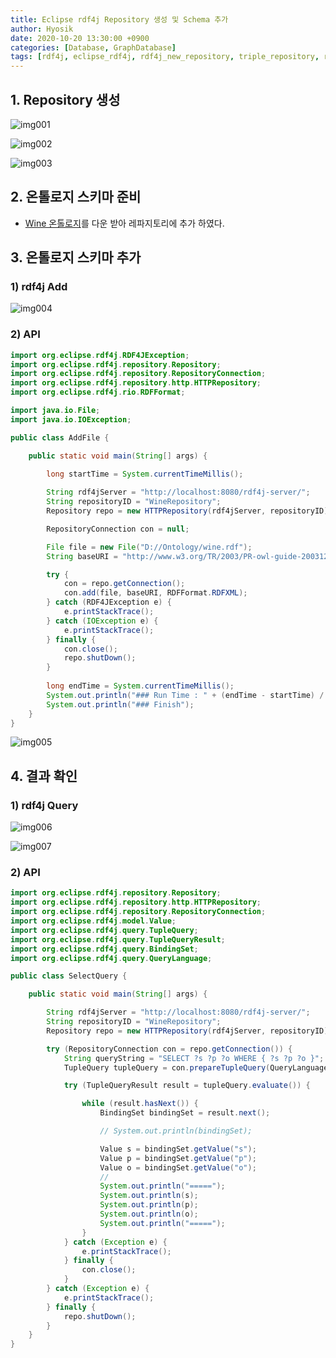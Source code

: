 ```yaml
---
title: Eclipse rdf4j Repository 생성 및 Schema 추가
author: Hyosik
date: 2020-10-20 13:30:00 +0900
categories: [Database, GraphDatabase]
tags: [rdf4j, eclipse_rdf4j, rdf4j_new_repository, triple_repository, rdf4j_add_schema, rdf4j_add_rdf, rdf4j_add_triple]
---
```


## 1. Repository 생성

![img001](/assets/img/2020-10-20-eclipse-rdf4j-new-repository-add-schema/img001.png)

![img002](/assets/img/2020-10-20-eclipse-rdf4j-new-repository-add-schema/img002.png)

![img003](/assets/img/2020-10-20-eclipse-rdf4j-new-repository-add-schema/img003.png)

## 2. 온톨로지 스키마 준비

* [Wine 온톨로지](https://www.w3.org/TR/2004/REC-owl-guide-20040210/wine.rdf)를 다운 받아 레파지토리에 추가 하였다.

## 3. 온톨로지 스키마 추가

### 1) rdf4j Add

![img004](/assets/img/2020-10-20-eclipse-rdf4j-new-repository-add-schema/img004.png)

### 2) API

```java
import org.eclipse.rdf4j.RDF4JException;
import org.eclipse.rdf4j.repository.Repository;
import org.eclipse.rdf4j.repository.RepositoryConnection;
import org.eclipse.rdf4j.repository.http.HTTPRepository;
import org.eclipse.rdf4j.rio.RDFFormat;

import java.io.File;
import java.io.IOException;

public class AddFile {

	public static void main(String[] args) {
		
		long startTime = System.currentTimeMillis();

		String rdf4jServer = "http://localhost:8080/rdf4j-server/";
		String repositoryID = "WineRepository";
		Repository repo = new HTTPRepository(rdf4jServer, repositoryID);

		RepositoryConnection con = null;

		File file = new File("D://Ontology/wine.rdf");
		String baseURI = "http://www.w3.org/TR/2003/PR-owl-guide-20031209/wine#";

		try {
			con = repo.getConnection();
			con.add(file, baseURI, RDFFormat.RDFXML);
		} catch (RDF4JException e) {
			e.printStackTrace();
		} catch (IOException e) {
			e.printStackTrace();
		} finally {
			con.close();
			repo.shutDown();
		}
		
		long endTime = System.currentTimeMillis();
		System.out.println("### Run Time : " + (endTime - startTime) / 1000.0 + "sec");
		System.out.println("### Finish");
	}
}
```

![img005](/assets/img/2020-10-20-eclipse-rdf4j-new-repository-add-schema/img005.png)

## 4. 결과 확인

### 1) rdf4j Query

![img006](/assets/img/2020-10-20-eclipse-rdf4j-new-repository-add-schema/img006.png)

![img007](/assets/img/2020-10-20-eclipse-rdf4j-new-repository-add-schema/img007.png)

### 2) API

```java
import org.eclipse.rdf4j.repository.Repository;
import org.eclipse.rdf4j.repository.http.HTTPRepository;
import org.eclipse.rdf4j.repository.RepositoryConnection;
import org.eclipse.rdf4j.model.Value;
import org.eclipse.rdf4j.query.TupleQuery;
import org.eclipse.rdf4j.query.TupleQueryResult;
import org.eclipse.rdf4j.query.BindingSet;
import org.eclipse.rdf4j.query.QueryLanguage;

public class SelectQuery {

	public static void main(String[] args) {

		String rdf4jServer = "http://localhost:8080/rdf4j-server/";
		String repositoryID = "WineRepository";
		Repository repo = new HTTPRepository(rdf4jServer, repositoryID);

		try (RepositoryConnection con = repo.getConnection()) {
			String queryString = "SELECT ?s ?p ?o WHERE { ?s ?p ?o }";
			TupleQuery tupleQuery = con.prepareTupleQuery(QueryLanguage.SPARQL, queryString);

			try (TupleQueryResult result = tupleQuery.evaluate()) {

				while (result.hasNext()) {
					BindingSet bindingSet = result.next();

					// System.out.println(bindingSet);

					Value s = bindingSet.getValue("s");
					Value p = bindingSet.getValue("p");
					Value o = bindingSet.getValue("o");
					//
					System.out.println("=====");
					System.out.println(s);
					System.out.println(p);
					System.out.println(o);
					System.out.println("=====");
				}
			} catch (Exception e) {
				e.printStackTrace();
			} finally {
				con.close();
			}
		} catch (Exception e) {
			e.printStackTrace();
		} finally {
			repo.shutDown();
		}
	}
}
```
